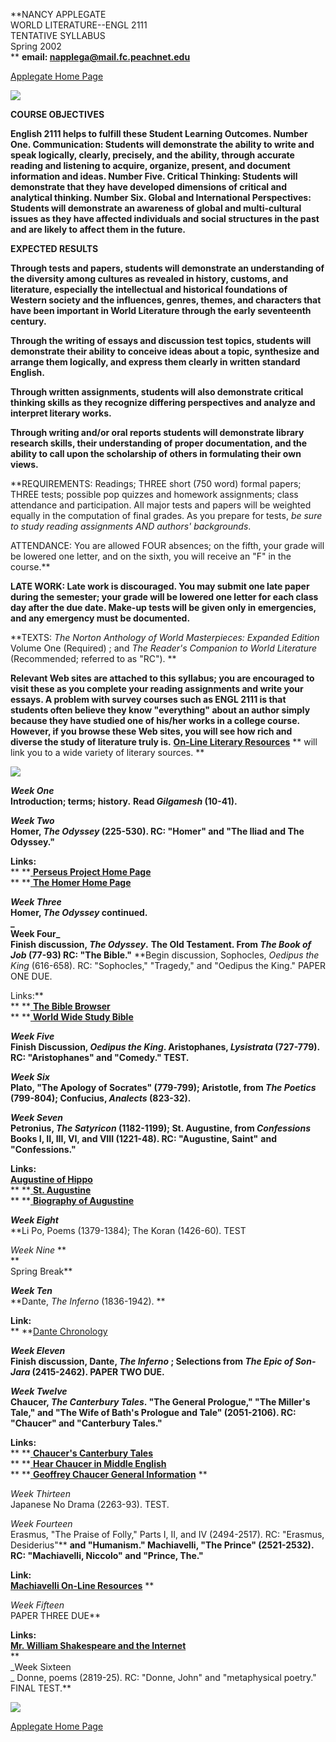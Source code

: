 **NANCY APPLEGATE  
WORLD LITERATURE--ENGL 2111  
TENTATIVE SYLLABUS  
Spring 2002  
** **email: napplega@mail.fc.peachnet.edu**

[ Applegate Home Page](applegate.htm)

![](worldCLR.gif)

**COURSE OBJECTIVES**

**English 2111 helps to fulfill these Student Learning Outcomes. Number One.
Communication: Students will demonstrate the ability to write and speak
logically, clearly, precisely, and the ability, through accurate reading and
listening to acquire, organize, present, and document information and ideas.
Number Five. Critical Thinking: Students will demonstrate that they have
developed dimensions of critical and analytical thinking. Number Six. Global
and International Perspectives: Students will demonstrate an awareness of
global and multi-cultural issues as they have affected individuals and social
structures in the past and are likely to affect them in the future.**

**EXPECTED RESULTS**

**Through tests and papers, students will demonstrate an understanding of the
diversity among cultures as revealed in history, customs, and literature,
especially the intellectual and historical foundations of Western society and
the influences, genres, themes, and characters that have been important in
World Literature through the early seventeenth century.**

**Through the writing of essays and discussion test topics, students will
demonstrate their ability to conceive ideas about a topic, synthesize and
arrange them logically, and express them clearly in written standard
English.**

**Through written assignments, students will also demonstrate critical
thinking skills as they recognize differing perspectives and analyze and
interpret literary works.**

**Through writing and/or oral reports students will demonstrate library
research skills, their understanding of proper documentation, and the ability
to call upon the scholarship of others in formulating their own views.**

**REQUIREMENTS: Readings; THREE short (750 word) formal papers; THREE tests;
possible pop quizzes and homework assignments; class attendance and
participation. All major tests and papers will be weighted equally in the
computation of final grades. As you prepare for tests, _be sure to study
reading assignments AND authors' backgrounds_.  
  
ATTENDANCE: You are allowed FOUR absences; on the fifth, your grade will be
lowered one letter, and on the sixth, you will receive an  "F" in the
course.**

**LATE WORK: Late work is discouraged. You may submit one late paper during
the semester; your grade will be lowered one letter for each class day after
the due date. Make-up tests will be given only in emergencies, and any
emergency must be documented.**

**TEXTS: _The Norton Anthology of World Masterpieces: Expanded Edition_ Volume
One (Required) ; and _The Reader's Companion to World Literature_
(Recommended; referred to as  "RC"). **

**Relevant Web sites are attached to this syllabus; you are encouraged to
visit these as you complete your reading assignments and write your essays. A
problem with survey courses such as ENGL 2111 is that students often believe
they know "everything" about an author simply because they have studied one of
his/her works in a college course. However, if you browse these Web sites, you
will see how rich and diverse the study of literature truly is.** [**On-Line
Literary Resources**](http://www.english.upenn.edu/~jlynch/Lit/) **  will link
you to a wide variety of literary sources.   **

![](worldCLR.gif)

**_Week One_**  
**Introduction; terms; history.** **Read _Gilgamesh_ (10-41).**

**_Week Two_**  
**Homer, _The Odyssey_ (225-530). RC:  "Homer" and "The Iliad and The
Odyssey."**

**Links:**  
** **[ **Perseus Project Home Page**](http://www.perseus.tufts.edu/)  
** **[ **The Homer Home
Page**](http://www.dc.peachnet.edu/~shale/humanities/literature/world_literature/homer.html)

**_Week Three_**  
**Homer, _The Odyssey_ continued.  
_  
Week Four_**  
**Finish discussion, _The Odyssey_.** **The Old Testament. From _The Book of
Job_ (77-93) RC:  "The Bible."** **Begin discussion, Sophocles, _Oedipus the
King_ (616-658). RC:  "Sophocles," "Tragedy," and "Oedipus the King." PAPER
ONE DUE.  
  
Links:**  
** **[ **The Bible
Browser**](http://goon.stg.brown.edu/bible_browser/pbeasy.shtml)  
** **[ **World Wide Study Bible**](http://ccel.wheaton.edu/wwsb/)  
  
**_Week Five_**  
**Finish Discussion, _Oedipus the King_. Aristophanes, _Lysistrata_ (727-779).
RC:  "Aristophanes" and "Comedy." TEST.**

**_Week Six_**  
**Plato, "The Apology of Socrates" (779-799); Aristotle, from _The Poetics_
(799-804);   Confucius, _Analects_ (823-32).**

**_Week Seven_**  
**Petronius, _The Satyricon_ (1182-1199); St. Augustine, from _Confessions_
Books I, II, III, VI, and VIII (1221-48). RC:  "Augustine, Saint"** **and
"Confessions."**

**Links:**  
[**Augustine of Hippo**
](http://www.trincoll.edu/pub/academics/departments/phil/philo/phils/augustine.html)  
** **[ **St. Augustine**](http://ccel.wheaton.edu/a/augustine/augustine.html)  
** **[ **Biography of
Augustine**](ftp://pharos.bu.edu/CN/synexarion/Augustine.txt)

**_Week Eight_**  
**Li Po, Poems (1379-1384); The Koran (1426-60). TEST  
  
_Week Nine_  **  
**  
Spring Break**

**_Week Ten_**  
**Dante, _The Inferno_ (1836-1942). **  
  
**Link:**  
** **[Dante Chronology](http://www.nd.edu/~italnet/Dante/text/Chronology.html)

**_Week Eleven_**  
**Finish discussion, Dante, _The Inferno_ ; Selections from _The Epic of Son-
Jara_ (2415-2462). PAPER TWO DUE.**  
  
**_Week Twelve_  
Chaucer, _The Canterbury Tales_.  "The General Prologue," "The Miller's Tale,"
and "The Wife of Bath's Prologue and Tale" (2051-2106).  RC: "Chaucer" and
"Canterbury Tales."**

**Links:**  
** **[ **Chaucer's Canterbury Tales**](http://www.siue.edu/CHAUCER/)  
** **[ **Hear Chaucer in Middle
English**](http://www.siue.edu/CHAUCER/cant1.html)  
** **[ **Geoffrey Chaucer General
Information**](http://www.luminarium.org/medlit/chaucer.htm) **  
  
_Week Thirteen_  
Japanese No Drama (2263-93). TEST.  
  
_Week Fourteen_  
Erasmus,  "The Praise of Folly," Parts I, II, and IV (2494-2517). RC:
"Erasmus, Desiderius"** **and "Humanism." Machiavelli, "The Prince"
(2521-2532). RC: "Machiavelli, Niccolo" and "Prince, The."**

**Link:**  
[**Machiavelli On-Line Resources**](http://www.sas.upenn.edu/~pgrose/mach/) **  
  
_Week Fifteen_  
PAPER THREE DUE**

**Links:**  
[**Mr. William Shakespeare and the
Internet**](http://daphne.palomar.edu/shakespeare/)  
**  
_Week Sixteen  
_ Donne, poems (2819-25). RC: "Donne, John" and "metaphysical poetry." FINAL
TEST.**

![](worldCLR.gif)

[Applegate Home Page](applegate.htm)

